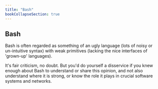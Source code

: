 ```yaml
---
title: "Bash"
bookCollapseSection: true
---
```


## Bash

Bash is often regarded as something of an ugly language (lots of noisy or un-intuitive syntax) with weak primitives (lacking the nice interfaces of 'grown-up' languages).

It's fair criticism, no doubt. But you'd do yourself a disservice if you knew enough about Bash to understand or share this opinion, and not also understand where it is strong, or know the role it plays in crucial software systems and networks.
